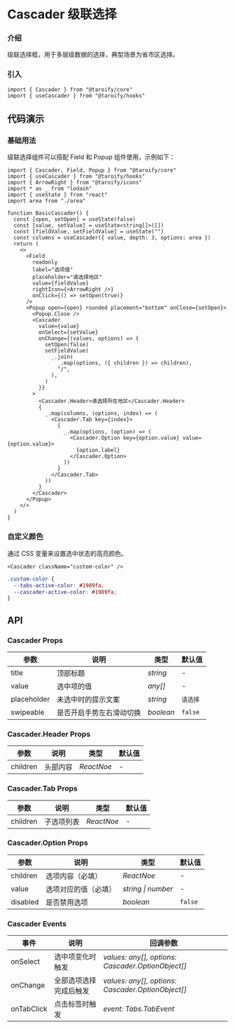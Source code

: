 # Cascader 级联选择

### 介绍

级联选择框，用于多层级数据的选择，典型场景为省市区选择。

### 引入

```tsx
import { Cascader } from "@taroify/core"
import { useCascader } from "@taroify/hooks"
```

## 代码演示

### 基础用法

级联选择组件可以搭配 Field 和 Popup 组件使用，示例如下：

```tsx
import { Cascader, Field, Popup } from "@taroify/core"
import { useCascader } from "@taroify/hooks"
import { ArrowRight } from "@taroify/icons"
import * as _ from "lodash"
import { useState } from "react"
import area from "./area"

function BasicCascader() {
  const [open, setOpen] = useState(false)
  const [value, setValue] = useState<string[]>([])
  const [fieldValue, setFieldValue] = useState("")
  const columns = useCascader({ value, depth: 3, options: area })
  return (
    <>
      <Field
        readonly
        label="选项值"
        placeholder="请选择地区"
        value={fieldValue}
        rightIcon={<ArrowRight />}
        onClick={() => setOpen(true)}
      />
      <Popup open={open} rounded placement="bottom" onClose={setOpen}>
        <Popup.Close />
        <Cascader
          value={value}
          onSelect={setValue}
          onChange={(values, options) => {
            setOpen(false)
            setFieldValue(
              _.join(
                _.map(options, ({ children }) => children),
                "/",
              ),
            )
          }}
        >
          <Cascader.Header>请选择所在地区</Cascader.Header>
          {
            _.map(columns, (options, index) => (
              <Cascader.Tab key={index}>
                {
                  _.map(options, (option) => (
                    <Cascader.Option key={option.value} value={option.value}>
                      {option.label}
                    </Cascader.Option>
                  ))
                }
              </Cascader.Tab>
            ))
          }
        </Cascader>
      </Popup>
    </>
  )
}
```

### 自定义颜色

通过 CSS 变量来设置选中状态的高亮颜色。

```tsx
<Cascader className="custom-color" />
```

```scss
.custom-color {
  --tabs-active-color: #1989fa;
  --cascader-active-color: #1989fa;
}
```

## API

### Cascader Props

| 参数 | 说明 | 类型 | 默认值 |
| --- | --- | --- | --- |
| title | 顶部标题 | _string_ | - |
| value | 选中项的值 | _any[]_ | - | 
| placeholder | 未选中时的提示文案 | _string_ | `请选择` | 
| swipeable | 是否开启手势左右滑动切换 | _boolean_ | `false` |

### Cascader.Header Props

| 参数       | 说明         | 类型        | 默认值 |
| --------- | ------------ | ----------- | --- |
| children  | 头部内容      | _ReactNoe_  | - |

### Cascader.Tab Props

| 参数         | 说明           | 类型          | 默认值 | 
| ----------- | ------------- | ------------- | --- |
| children    | 子选项列表      | _ReactNoe_    | - |

### Cascader.Option Props

| 参数               | 说明                     | 类型               | 默认值 |
| ------------------ | ------------------------ | ---------------- | --- |
| children           | 选项内容（必填）         | _ReactNoe_          | - |
| value              | 选项对应的值（必填）     | _string \| number_   | - |
| disabled           | 是否禁用选项             | _boolean_          | `false` |

### Cascader Events

| 事件      | 说明                   | 回调参数                               |
| --------- | ---------------------- | -------------------------------------- |
| onSelect    | 选中项变化时触发       | _values: any[], options: Cascader.OptionObject[]_ |
| onChange    | 全部选项选择完成后触发 | _values: any[], options: Cascader.OptionObject[]_ |
| onTabClick | 点击标签时触发         | _event: Tabs.TabEvent_      |
